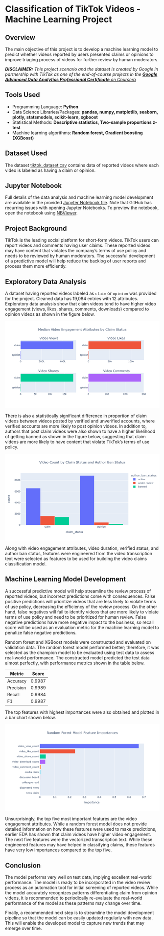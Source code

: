 # Classification of TikTok Videos - Machine Learning Project

## Overview

The main objective of this project is to develop a machine learning model to predict whether videos reported by users presented claims or opinions to improve triaging process of videos for further review by human moderators.

***DISCLAIMER:*** *This project scenario and the dataset is created by Google in partnership with TikTok as one of the end-of-course projects in the* [***Google Advanced Data Analytics Professional Certificate*** *on Coursera*](https://www.coursera.org/professional-certificates/google-advanced-data-analytics?)

## Tools Used
* Programming Language: **Python**
* Data Science Libraries/Packages: **pandas, numpy, matplotlib, seaborn, plotly, statsmodels, scikit-learn, xgboost**
* Statistical Methods: **Descriptive statistics, Two-sample proportions z-test**
* Machine learning algorithms: **Random forest, Gradient boosting (XGBoost)**

## Dataset Used

The dataset [tiktok_dataset.csv](data/tiktok_dataset.csv) contains data of reported videos where each video  is labeled as having a claim or opinion.

## Jupyter Notebook

Full details of the data analysis and machine learning model development are available in the provided [Jupyter Notebook file](Classification_of_TikTok_Videos.ipynb). Note that GitHub has recurring issues with opening Jupyter Notebooks. To preview the notebook, open the notebook using [NBViewer](https://nbviewer.org/).

## Project Background

TikTok is the leading social platform for short-form videos. TikTok users can report videos and comments having user claims. These reported videos may have content that violates the company’s terms of use policy and needs to be reviewed by human moderators. The successful development of a predictive model will help reduce the backlog of user reports and process them more efficiently.

## Exploratory Data Analysis

A dataset having reported videos labeled as `claim` or `opinion` was provided for the project. Cleaned data has 19,084 entries with 12 attributes. Exploratory data analysis show that claim videos tend to have higher video engagement (views, likes, shares, comments, downloads) compared to opinion videos as shown in the figure below.

![Median video engagement measures by claim status.](images/bar_chart_video_engagement_by_claim.png)

There is also a statistically significant difference in proportion of claim videos between videos posted by verified and unverified accounts, where verified accounts are more likely to post opinion videos. In addition to, authors that post claim videos were also shown to have a higher likelihood of getting banned as shown in the figure below, suggesting that claim videos are more likely to have content that violate TikTok’s terms of use policy.

![Video Count by Claim Status and Author Ban Status](images/bar_chart_video_count_by_claim_author_ban.png)

Along with video engagement attributes, video duration, verified status, and author ban status, features were engineered from the video transcription text were selected as features to be used for building the video claims classification model.

## Machine Learning Model Development

A successful predictive model will help streamline the review process of reported videos, but incorrect predictions come with consequences. False positive predictions will prioritize videos that are less likely to violate terms of use policy, decreasing the efficiency of the review process. On the other hand, false negatives will fail to identify videos that are more likely to violate terms of use policy and need to be prioritized for human review. False negative predictions have more negative impact to the business, so recall score will be used as an evaluation metric for the machine learning model to penalize false negative predictions.

Random forest and XGBoost models were constructed and evaluated on validation data. The random forest model performed better; therefore, it was selected as the champion model to be evaluated using test data to assess real-world performance. The constructed model predicted the test data almost perfectly, with performance metrics shown in the table below.

| Metric | Score |
| ------ | ----- |
| Accuracy | 0.9987 |
| Precision | 0.9989 |
| Recall | 0.9984 |
| F1 | 0.9987 |

The top features with highest importances were also obtained and plotted in a bar chart shown below. 

![Random forest model feature importances.](images/bar_chart_random_forest_feature_importances.png)

Unsurprisingly, the top five most important features are the video engagement attributes. While a random forest model does not provide detailed information on how these features were used to make predictions, earlier EDA has shown that claim videos have higher video engagement. The next five features were the vectorized transcription text. While these engineered features may have helped in classifying claims, these features have very low importances compared to the top five. 

## Conclusion

The model performs very well on test data, implying excellent real-world performance. The model is ready to be incorporated in the video review process as an automation tool for initial screening of reported videos. While the model accurately recognizes patterns differentiating claim from opinion videos, it is recommended to periodically re-evaluate the real-world performance of the model as these patterns may change over time.

Finally, a recommended next step is to streamline the model development pipeline so that the model can be easily updated regularly with new data. This will enable the developed model to capture new trends that may emerge over time.
